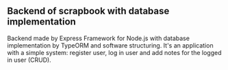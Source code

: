 ## Backend of scrapbook with database implementation ##
Backend made by Express Framework for Node.js with database implementation by TypeORM and software structuring. It's an application with a simple system: register user, log in user and add notes for the logged in user (CRUD).